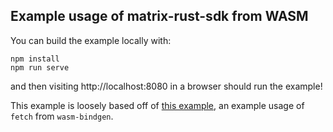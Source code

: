 ## Example usage of matrix-rust-sdk from WASM

You can build the example locally with:

    npm install
    npm run serve

and then visiting http://localhost:8080 in a browser should run the example!

This example is loosely based off of [this example](https://github.com/seanmonstar/reqwest/tree/master/examples/wasm_github_fetch), an example usage of `fetch` from `wasm-bindgen`.
